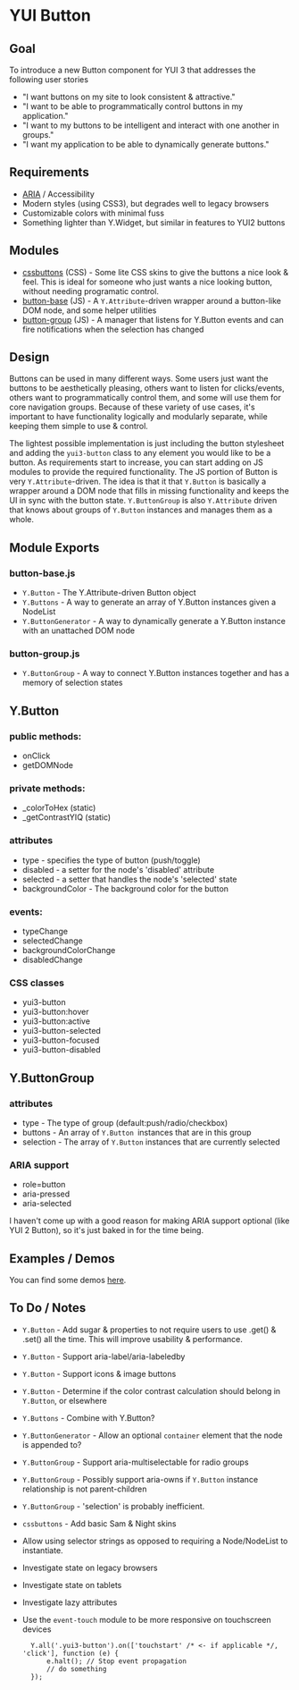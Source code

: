 # YUI Button

## Goal
To introduce a new Button component for YUI 3 that addresses the following user stories

* "I want buttons on my site to look consistent & attractive."
* "I want to be able to programmatically control buttons in my application."
* "I want to my buttons to be intelligent and interact with one another in groups."
* "I want my application to be able to dynamically generate buttons."

## Requirements
* [ARIA](http://www.w3.org/TR/wai-aria/states_and_properties) / Accessibility
* Modern styles (using CSS3), but degrades well to legacy browsers
* Customizable colors with minimal fuss
* Something lighter than Y.Widget, but similar in features to YUI2 buttons

## Modules
* [cssbuttons](https://github.com/derek/yui3-1/blob/master/src/button/css/cssbuttons.css) (CSS) - Some lite CSS skins to give the buttons a nice look & feel. This is ideal for someone who just wants a nice looking button, without needing programatic control.
* [button-base](https://github.com/derek/yui3-1/blob/master/src/button/js/base.js) (JS) - A `Y.Attribute`-driven wrapper around a button-like DOM node, and some helper utilities
* [button-group](https://github.com/derek/yui3-1/blob/master/src/button/js/group.js) (JS) - A manager that listens for Y.Button events and can fire notifications when the selection has changed

## Design
Buttons can be used in many different ways.  Some users just want the buttons to be aesthetically pleasing, others want to listen for clicks/events, others want to programmatically control them, and some will use them for core navigation groups.  Because of these variety of use cases, it's important to have functionality logically and modularly separate, while keeping them simple to use & control.  

The lightest possible implementation is just including the button stylesheet and adding the `yui3-button` class to any element you would like to be a button.  As requirements start to increase, you can start adding on JS modules to provide the required functionality.  The JS portion of Button is very `Y.Attribute`-driven.  The idea is that it that `Y.Button` is basically a wrapper around a DOM node that fills in missing functionality and keeps the UI in sync with the button state.  `Y.ButtonGroup` is also `Y.Attribute` driven that knows about groups of `Y.Button` instances and manages them as a whole.

## Module Exports
### button-base.js
* `Y.Button` - The Y.Attribute-driven Button object
* `Y.Buttons` - A way to generate an array of Y.Button instances given a NodeList
* `Y.ButtonGenerator` - A way to dynamically generate a Y.Button instance with an unattached DOM node

### button-group.js
* `Y.ButtonGroup` - A way to connect Y.Button instances together and has a memory of selection states

## Y.Button
### public methods:
- onClick
- getDOMNode

### private methods:
- _colorToHex (static)
- _getContrastYIQ (static)

### attributes
- type - specifies the type of button (push/toggle)
- disabled - a setter for the node's 'disabled' attribute
- selected - a setter that handles the node's 'selected' state
- backgroundColor - The background color for the button

### events:
- typeChange
- selectedChange
- backgroundColorChange
- disabledChange

### CSS classes
- yui3-button
- yui3-button:hover
- yui3-button:active
- yui3-button-selected
- yui3-button-focused
- yui3-button-disabled

## Y.ButtonGroup
### attributes
* type - The type of group (default:push/radio/checkbox)
* buttons - An array of `Y.Button `instances that are in this group
* selection - The array of `Y.Button` instances that are currently selected

### ARIA support
- role=button
- aria-pressed
- aria-selected

I haven't come up with a good reason for making ARIA support optional (like YUI 2 Button), so it's just baked in for the time being.

## Examples / Demos
You can find some demos [here](http://derek.io/~/yui/yui3/src/button/tests/manual/index.html).

## To Do / Notes
* `Y.Button` - Add sugar & properties to not require users to use .get() & .set() all the time. This will improve usability & performance.
* `Y.Button` - Support aria-label/aria-labeledby
* `Y.Button` - Support icons & image buttons
* `Y.Button` - Determine if the color contrast calculation should belong in `Y.Button`, or elsewhere
* `Y.Buttons` - Combine with Y.Button?
* `Y.ButtonGenerator` - Allow an optional `container` element that the node is appended to?
* `Y.ButtonGroup` - Support aria-multiselectable for radio groups
* `Y.ButtonGroup` - Possibly support aria-owns if `Y.Button` instance relationship is not parent-children
* `Y.ButtonGroup` - 'selection' is probably inefficient.
* `cssbuttons` - Add basic Sam & Night skins
* Allow using selector strings as opposed to requiring a Node/NodeList to instantiate.
* Investigate state on legacy browsers
* Investigate state on tablets
* Investigate lazy attributes
* Use the `event-touch` module to be more responsive on touchscreen devices

        Y.all('.yui3-button').on(['touchstart' /* <- if applicable */, 'click'], function (e) {
            e.halt(); // Stop event propagation
            // do something
        });